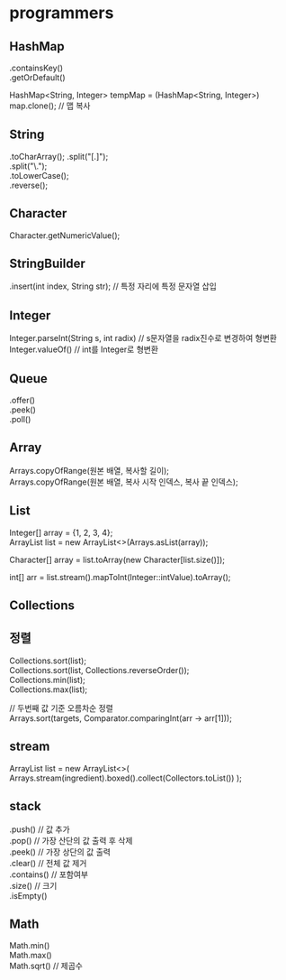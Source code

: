 # programmers

## HashMap
.containsKey()  
.getOrDefault()  
  
HashMap<String, Integer> tempMap = (HashMap<String, Integer>) map.clone(); // 맵 복사  
  

## String
.toCharArray();
.split("[.]");  
.split("\\.");  
.toLowerCase();  
.reverse();
  
## Character
Character.getNumericValue();  

  
## StringBuilder
.insert(int index, String str); // 특정 자리에 특정 문자열 삽입  

## Integer
Integer.parseInt(String s, int radix) // s문자열을 radix진수로 변경하여 형변환  
Integer.valueOf() // int를 Integer로 형변환  
  
## Queue
.offer()  
.peek()  
.poll()  
  
## Array
Arrays.copyOfRange(원본 배열, 복사할 길이);  
Arrays.copyOfRange(원본 배열, 복사 시작 인덱스, 복사 끝 인덱스);  
  
## List
Integer[] array = {1, 2, 3, 4};  
ArrayList<Integer> list = new ArrayList<>(Arrays.asList(array));   
  
Character[] array = list.toArray(new Character[list.size()]);  
  
int[] arr = list.stream().mapToInt(Integer::intValue).toArray();  
  
## Collections
  
  
  
## 정렬  
Collections.sort(list);  
Collections.sort(list, Collections.reverseOrder());  
Collections.min(list);  
Collections.max(list);  

// 두번째 값 기준 오름차순 정렬  
Arrays.sort(targets, Comparator.comparingInt(arr -> arr[1]));  
  
## stream
ArrayList<Integer> list = new ArrayList<>(
                Arrays.stream(ingredient).boxed().collect(Collectors.toList())
        );

## stack
.push() // 값 추가  
.pop() // 가장 산단의 값 출력 후 삭제  
.peek() // 가장 상단의 값 출력  
.clear() // 전체 값 제거  
.contains() // 포함여부  
.size() // 크기  
.isEmpty()  
  
## Math
Math.min()  
Math.max()  
Math.sqrt() // 제곱수  
